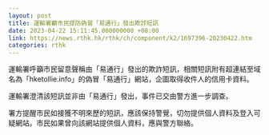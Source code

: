 ```yaml
---
layout: post
title: 運輸署籲市民提防偽冒「易通行」發出欺詐短訊
date: 2023-04-22 15:11:45.000000000 +08:00
link: https://news.rthk.hk/rthk/ch/component/k2/1697396-20230422.htm
categories: rthk
---
```


​運輸署呼籲市民留意聲稱由「易通行」發出的欺詐短訊，相關短訊附有超連結至域名為「hketollie.info」的偽冒「易通行」網站，企圖取得收件人的信用卡資料。

運輸署澄清該短訊並非由「易通行」發出，事件已交由警方進一步調查。

署方提醒市民如接獲不明來歷的短訊，應該保持警覺，切勿提供個人資料及登入可疑網站。市民如果曾向該網站提供個人資料，應與警方聯絡。
